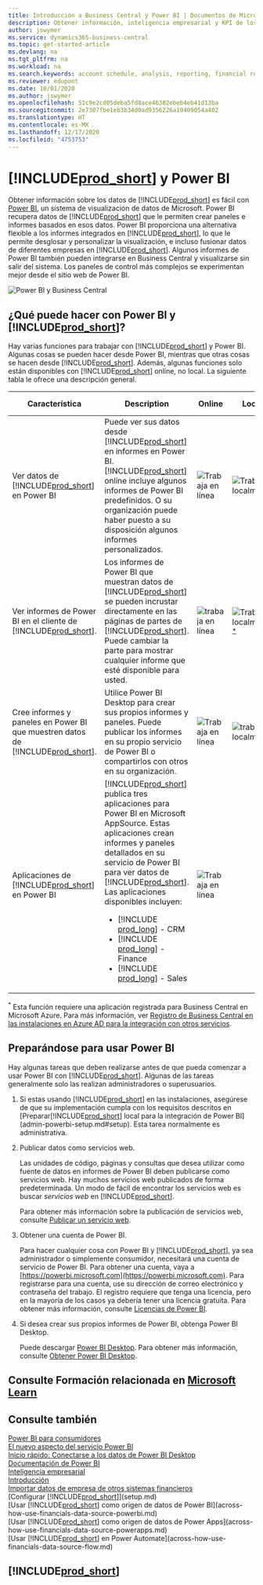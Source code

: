 ```yaml
---
title: Introducción a Business Central y Power BI | Documentos de Microsoft
description: Obtener información, inteligencia empresarial y KPI de los datos de Business Central resulta muy sencillo con las aplicaciones de Business Central para Power BI.
author: jswymer
ms.service: dynamics365-business-central
ms.topic: get-started-article
ms.devlang: na
ms.tgt_pltfrm: na
ms.workload: na
ms.search.keywords: account schedule, analysis, reporting, financial report, business intelligence, KPI
ms.reviewer: edupont
ms.date: 10/01/2020
ms.author: jswymer
ms.openlocfilehash: 51c9e2cd05deba5fd8ace46382ebeb4eb41d13ba
ms.sourcegitcommit: 2e7307fbe1eb3b34d0ad9356226a19409054a402
ms.translationtype: HT
ms.contentlocale: es-MX
ms.lasthandoff: 12/17/2020
ms.locfileid: "4753753"
---
```

# <a name="prod_short-and-power-bi"></a>[!INCLUDE[prod_short](includes/prod_short.md)] y Power BI

Obtener información sobre los datos de [!INCLUDE[prod_short](includes/prod_short.md)] es fácil con [Power BI](https://powerbi.microsoft.com), un sistema de visualización de datos de Microsoft. Power BI recupera datos de [!INCLUDE[prod_short](includes/prod_short.md)] que le permiten crear paneles e informes basados en esos datos. Power BI proporciona una alternativa flexible a los informes integrados en [!INCLUDE[prod_short](includes/prod_short.md)], lo que le permite desglosar y personalizar la visualización, e incluso fusionar datos de diferentes empresas en [!INCLUDE[prod_short](includes/prod_short.md)]. Algunos informes de Power BI también pueden integrarse en Business Central y visualizarse sin salir del sistema. Los paneles de control más complejos se experimentan mejor desde el sitio web de Power BI.

![Power BI y Business Central](media/power-bi-intro.png)


## <a name="what-you-can-do-with-power-bi-and-prod_short"></a>¿Qué puede hacer con Power BI y [!INCLUDE[prod_short](includes/prod_short.md)]?

Hay varias funciones para trabajar con [!INCLUDE[prod_short](includes/prod_short.md)] y Power BI. Algunas cosas se pueden hacer desde Power BI, mientras que otras cosas se hacen desde [!INCLUDE[prod_short](includes/prod_short.md)]. Además, algunas funciones solo están disponibles con [!INCLUDE[prod_short](includes/prod_short.md)] online, no local. La siguiente tabla le ofrece una descripción general.

|Característica|Description|Online|Local|Más información|
|-------|-----------|--------------|-----------|----------------|
|Ver datos de [!INCLUDE[prod_short](includes/prod_short.md)] en Power BI|Puede ver sus datos desde [!INCLUDE[prod_short](includes/prod_short.md)] en informes en Power BI. [!INCLUDE[prod_short](includes/prod_short.md)] online incluye algunos informes de Power BI predefinidos. O su organización puede haber puesto a su disposición algunos informes personalizados.|![Trabaja en línea](media/check.png)|![Trabaja localmente](media/check.png)|[Vea...](across-working-with-powerbi.md)|
|Ver informes de Power BI en el cliente de [!INCLUDE[prod_short](includes/prod_short.md)].| Los informes de Power BI que muestran datos de [!INCLUDE[prod_short](includes/prod_short.md)] se pueden incrustar directamente en las páginas de partes de [!INCLUDE[prod_short](includes/prod_short.md)]. Puede cambiar la parte para mostrar cualquier informe que esté disponible para usted. |![trabaja en línea](media/check.png)|![Trabaja localmente](media/check.png)<sup>[*](#onprem)</sup>|[Vea...](across-working-with-business-central-in-powerbi.md).|
|Cree informes y paneles en Power BI que muestren datos de [!INCLUDE[prod_short](includes/prod_short.md)].|Utilice Power BI Desktop para crear sus propios informes y paneles. Puede publicar los informes en su propio servicio de Power BI o compartirlos con otros en su organización.|![Trabaja en línea](media/check.png)|![trabaja localmente](media/check.png)|[Vea...](across-how-use-financials-data-source-powerbi.md)
|Aplicaciones de [!INCLUDE[prod_short](includes/prod_short.md)] en Power BI| [!INCLUDE[prod_short](includes/prod_short.md)] publica tres aplicaciones para Power BI en Microsoft AppSource. Estas aplicaciones crean informes y paneles detallados en su servicio de Power BI para ver datos de [!INCLUDE[prod_short](includes/prod_short.md)]. Las aplicaciones disponibles incluyen: <ul><li>[!INCLUDE [prod_long](includes/prod_long.md)] - CRM </li><li>[!INCLUDE [prod_long](includes/prod_long.md)] - Finance </li><li>[!INCLUDE [prod_long](includes/prod_long.md)] - Sales </li></ul>  |![Trabaja en línea](media/check.png)||[Vea...](across-powerbi-business-central-apps.md)

<a name="onprem"><sup>*</sup></a> Esta función requiere una aplicación registrada para Business Central en Microsoft Azure. Para más información, ver [Registro de Business Central en las instalaciones en Azure AD para la integración con otros servicios](/dynamics365/business-central/dev-itpro/administration/register-app-azure).

## <a name="getting-ready-to-use-power-bi"></a>Preparándose para usar Power BI

Hay algunas tareas que deben realizarse antes de que pueda comenzar a usar Power BI con [!INCLUDE[prod_short](includes/prod_short.md)]. Algunas de las tareas generalmente solo las realizan administradores o superusuarios.

1. Si estas usando [!INCLUDE[prod_short](includes/prod_short.md)] en las instalaciones, asegúrese de que su implementación cumpla con los requisitos descritos en [Preparar[!INCLUDE[prod_short](includes/prod_short.md)] local para la integración de Power BI](admin-powerbi-setup.md#setup). Esta tarea normalmente es administrativa.

2. Publicar datos como servicios web.

    Las unidades de código, páginas y consultas que desea utilizar como fuente de datos en informes de Power BI deben publicarse como servicios web. Hay muchos servicios web publicados de forma predeterminada. Un modo de fácil de encontrar los servicios web es buscar *servicios web* en [!INCLUDE[prod_short](includes/prod_short.md)].
    
    Para obtener más información sobre la publicación de servicios web, consulte [Publicar un servicio web](across-how-publish-web-service.md).

3. Obtener una cuenta de Power BI.

    Para hacer cualquier cosa con Power BI y [!INCLUDE[prod_short](includes/prod_short.md)], ya sea administrador o simplemente consumidor, necesitará una cuenta de servicio de Power BI. Para obtener una cuenta, vaya a [https://powerbi.microsoft.com](https://powerbi.microsoft.com). Para registrarse para una cuenta, use su dirección de correo electrónico y contraseña del trabajo. El registro requiere que tenga una licencia, pero en la mayoría de los casos ya debería tener una licencia gratuita. Para obtener más información, consulte [Licencias de Power BI](admin-powerbi-setup.md#license).

4. Si desea crear sus propios informes de Power BI, obtenga Power BI Desktop.

    Puede descargar [Power BI Desktop](https://powerbi.microsoft.com/desktop/). Para obtener más información, consulte [Obtener Power BI Desktop](/power-bi/fundamentals/desktop-get-the-desktop).

## <a name="see-related-training-at-microsoft-learn"></a>Consulte Formación relacionada en [Microsoft Learn](/learn/modules/configure-powerbi-excel-dynamics-365-business-central/index)

## <a name="see-also"></a>Consulte también

[Power BI para consumidores](/power-bi/consumer/end-user-consumer)  
[El nuevo aspecto del servicio Power BI](/power-bi/service-new-look)  
[Inicio rápido: Conectarse a los datos de Power BI Desktop](/power-bi/desktop-quickstart-connect-to-data)  
[Documentación de Power BI](/power-bi/)  
[Inteligencia empresarial](bi.md)  
[Introducción](product-get-started.md)  
[Importar datos de empresa de otros sistemas financieros](across-import-data-configuration-packages.md)  
[Configurar [!INCLUDE[prod_short](includes/prod_short.md)]](setup.md)  
[Usar [!INCLUDE[prod_short](includes/prod_short.md)] como origen de datos de Power BI](across-how-use-financials-data-source-powerbi.md)  
[Usar [!INCLUDE[prod_short](includes/prod_short.md)] como origen de datos de Power Apps](across-how-use-financials-data-source-powerapps.md)  
[Usar [!INCLUDE[prod_short](includes/prod_short.md)] en Power Automate](across-how-use-financials-data-source-flow.md)  

## [!INCLUDE[prod_short](includes/free_trial_md.md)]  
